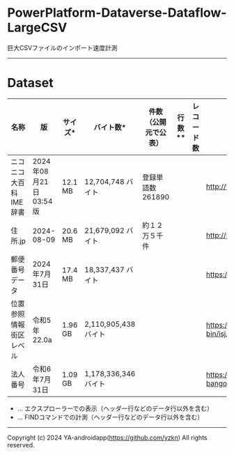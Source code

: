 # PowerPlatform-Dataverse-Dataflow-LargeCSV

巨大CSVファイルのインポート速度計測

---

# Dataset

| 名称                     | 版                     | サイズ* | バイト数*            | 件数（公開元で公表） | 行数** | レコード数 | URL                                                            | ファイル名                  |
| ------------------------ | ---------------------- | ------- | -------------------- | -------------------- | ------ | ---------- | -------------------------------------------------------------- | --------------------------- |
| ニコニコ大百科IME辞書    | 2024年08月21日 03:54版 | 12.1 MB | 12,704,748 バイト    | 登録単語数261890     |        |            | http://tkido.com/nicoime/nicoime.zip                           | nicoime_msime.txt           |
| 住所.jp                  | 2024-08-09             | 20.6 MB | 21,679,092 バイト    | 約１２万５千件       |        |            | http://jusyo.jp/csv/new.php                                    | zenkoku.csv                 |
| 郵便番号データ           | 2024年7月31日          | 17.4 MB | 18,337,437 バイト    |                      |        |            | https://www.post.japanpost.jp/zipcode/download.html            | utf_ken_all.csv             |
| 位置参照情報　街区レベル | 令和5年 22.0a          | 1.96 GB | 2,110,905,438 バイト |                      |        |            | https://nlftp.mlit.go.jp/cgi-bin/isj/dls/_choose_method.cgi    | -                           |
| 法人番号                 | 令和6年7月31日         | 1.09 GB | 1,178,336,346 バイト |                      |        |            | https://www.houjin-bangou.nta.go.jp/download/zenken/index.html | 00_zenkoku_all_20240731.csv |

* ... エクスプローラーでの表示（ヘッダー行などのデータ行以外を含む）
* ... FINDコマンドでの計測（ヘッダー行などのデータ行以外を含む）

---

Copyright (c) 2024 YA-androidapp(https://github.com/yzkn) All rights reserved.
